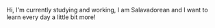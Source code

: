 Hi, I'm currently studying and working, I am Salavadorean and I want to learn every day a little bit more!
